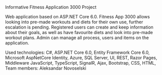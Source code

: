 Informative Fitness Application 3000 Project

Web application based on ASP.NET Core 6.0. Fitness App 3000 allows looking into pre-made workouts and diets for their own use, further escalation is pending. Registered users can create and keep information about their goals, as well as have favourite diets and look into pre-made workout plans. Admin can manage all process, users and items on the application.


Used technologies: C#, ASP.NET Core 6.0, Entity Framework Core 6.0, Microsoft AspNetCore Identity, Azure, SQL Server, UI, REST, Razor Pages, Middleware JavaScript, TypeScript, SignalR, Ajax, Bootstrap, CSS, HTML, 
Team members: Aleksandar Novoselski
